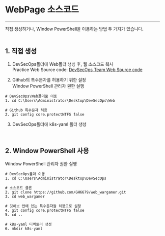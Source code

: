 # WebPage 소스코드
---
직접 생성하거나, Window PowerShell을 이용하는 방법 두 가지가 있습니다.
<br>
<br>
## **1. 직접 생성**
1) DevSecOps폴더에 Web폴더 생성 후, 웹 소스코드 복사<br>
Practice Web Source code:
<a href="#" class="show-code" data-code-file="Web-Source-code">DevSecOps Team Web Source code</a> <br>

2) Github의 특수문자를 허용하기 위한 설정<br>
Window PowerShell 관리자 권한 실행
```
# DevSecOps\Web폴더로 이동
1. cd C:\Users\Administrator\Desktop\DevSecOps\Web

# Github 특수문자 허용
2. git config core.protectNTFS false
```

3) DevSecOps폴더에 k8s-yaml 폴더 생성
<br>

## **2. Window PowerShell 사용** <br>
Window PowerShell 관리자 권한 실행
```
# DevSecOps폴더 이동
1. cd C:\Users\Administrator\Desktop\DevSecOps

# 소스코드 클론 
2. git clone https://github.com/GH6679/web_wargamer.git 
3. cd web_wargamer 

# 깃허브 안에 있는 특수문자들 허용으로 설정 
4. git config core.protectNTFS false 
5. cd .. 

# k8s-yaml 디렉토리 생성 
6. mkdir k8s-yaml
```
